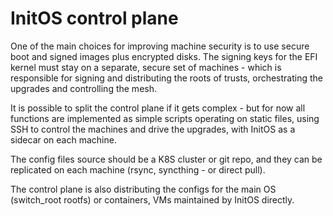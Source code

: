 # InitOS control plane

One of the main choices for improving machine security is to use secure boot and signed images plus encrypted disks. The signing keys for the EFI kernel must
stay on a separate, secure set of machines - which is responsible for signing and distributing the roots of trusts, orchestrating the upgrades and controlling the mesh.

It is possible to split the control plane if it gets complex - but for now 
all functions are implemented as simple scripts operating on static files, 
using SSH to control the machines and drive the upgrades, with InitOS as 
a sidecar on each machine.

The config files source should be a K8S cluster or git repo, and they can be
replicated on each machine (rsync, syncthing - or direct pull).

The control plane is also distributing the configs for the main OS (switch_root rootfs) or containers, VMs maintained by InitOS directly. 

